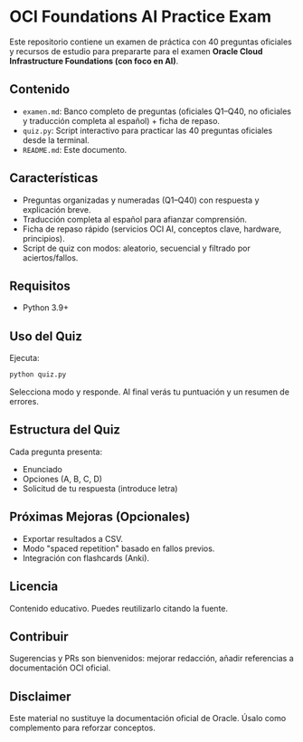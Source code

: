 # OCI Foundations AI Practice Exam

Este repositorio contiene un examen de práctica con 40 preguntas oficiales y recursos de estudio para prepararte para el examen **Oracle Cloud Infrastructure Foundations (con foco en AI)**.

## Contenido
- `examen.md`: Banco completo de preguntas (oficiales Q1–Q40, no oficiales y traducción completa al español) + ficha de repaso.
- `quiz.py`: Script interactivo para practicar las 40 preguntas oficiales desde la terminal.
- `README.md`: Este documento.

## Características
- Preguntas organizadas y numeradas (Q1–Q40) con respuesta y explicación breve.
- Traducción completa al español para afianzar comprensión.
- Ficha de repaso rápido (servicios OCI AI, conceptos clave, hardware, principios).
- Script de quiz con modos: aleatorio, secuencial y filtrado por aciertos/fallos.

## Requisitos
- Python 3.9+

## Uso del Quiz
Ejecuta:
```bash
python quiz.py
```
Selecciona modo y responde. Al final verás tu puntuación y un resumen de errores.

## Estructura del Quiz
Cada pregunta presenta:
- Enunciado
- Opciones (A, B, C, D)
- Solicitud de tu respuesta (introduce letra)

## Próximas Mejoras (Opcionales)
- Exportar resultados a CSV.
- Modo "spaced repetition" basado en fallos previos.
- Integración con flashcards (Anki). 

## Licencia
Contenido educativo. Puedes reutilizarlo citando la fuente.

## Contribuir
Sugerencias y PRs son bienvenidos: mejorar redacción, añadir referencias a documentación OCI oficial.

## Disclaimer
Este material no sustituye la documentación oficial de Oracle. Úsalo como complemento para reforzar conceptos.
